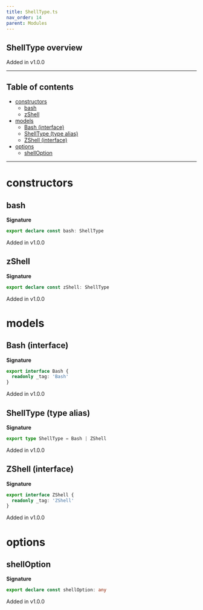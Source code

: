 ```yaml
---
title: ShellType.ts
nav_order: 14
parent: Modules
---
```


## ShellType overview

Added in v1.0.0

---

<h2 class="text-delta">Table of contents</h2>

- [constructors](#constructors)
  - [bash](#bash)
  - [zShell](#zshell)
- [models](#models)
  - [Bash (interface)](#bash-interface)
  - [ShellType (type alias)](#shelltype-type-alias)
  - [ZShell (interface)](#zshell-interface)
- [options](#options)
  - [shellOption](#shelloption)

---

# constructors

## bash

**Signature**

```ts
export declare const bash: ShellType
```

Added in v1.0.0

## zShell

**Signature**

```ts
export declare const zShell: ShellType
```

Added in v1.0.0

# models

## Bash (interface)

**Signature**

```ts
export interface Bash {
  readonly _tag: 'Bash'
}
```

Added in v1.0.0

## ShellType (type alias)

**Signature**

```ts
export type ShellType = Bash | ZShell
```

Added in v1.0.0

## ZShell (interface)

**Signature**

```ts
export interface ZShell {
  readonly _tag: 'ZShell'
}
```

Added in v1.0.0

# options

## shellOption

**Signature**

```ts
export declare const shellOption: any
```

Added in v1.0.0
